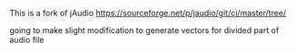 This is a fork of jAudio
https://sourceforge.net/p/jaudio/git/ci/master/tree/

going to make slight modification to generate vectors for divided part of audio file



